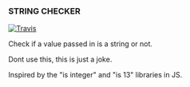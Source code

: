 ### STRING CHECKER

[![Travis](https://img.shields.io/travis/USER/REPO.svg)](https://travis-ci.org/matthewtrask/utils)

Check if a value passed in is a string or not. 

Dont use this, this is just a joke.

Inspired by the "is integer" and "is 13" libraries in JS. 
